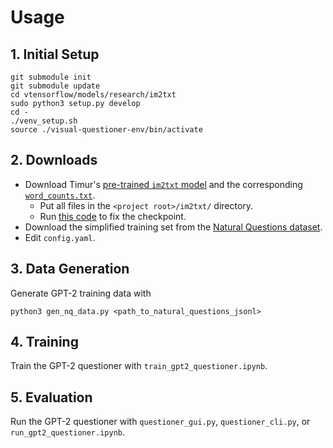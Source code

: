 # Usage

## 1. Initial Setup
```
git submodule init
git submodule update
cd vtensorflow/models/research/im2txt
sudo python3 setup.py develop
cd -
./venv_setup.sh
source ./visual-questioner-env/bin/activate
```

## 2. Downloads
- Download Timur's [pre-trained `im2txt` model](https://drive.google.com/file/d/0Bw6m_66JSYLlRFVKQ2tGcUJaWjA/view) and the corresponding [`word_counts.txt`](https://drive.google.com/file/d/0B0tqC1h-STWAYXlEMV9uZUZ2d28/view).
  - Put all files in the `<project root>/im2txt/` directory.
  - Run [this code](https://github.com/tensorflow/models/issues/466#issuecomment-391240675) to fix the checkpoint.
- Download the simplified training set from the [Natural Questions dataset](https://ai.google.com/research/NaturalQuestions/download).
- Edit `config.yaml`.

## 3. Data Generation
Generate GPT-2 training data with
```
python3 gen_nq_data.py <path_to_natural_questions_jsonl>
```

## 4. Training
Train the GPT-2 questioner with `train_gpt2_questioner.ipynb`.

## 5. Evaluation
Run the GPT-2 questioner with `questioner_gui.py`, `questioner_cli.py`, or `run_gpt2_questioner.ipynb`.
